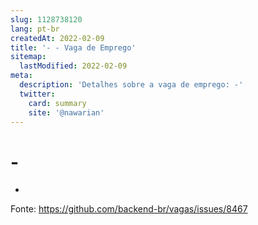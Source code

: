 ```yaml
---
slug: 1128738120
lang: pt-br
createdAt: 2022-02-09
title: '- - Vaga de Emprego'
sitemap:
  lastModified: 2022-02-09
meta:
  description: 'Detalhes sobre a vaga de emprego: -'
  twitter:
    card: summary
    site: '@nawarian'
---
```


# -

-


Fonte: https://github.com/backend-br/vagas/issues/8467